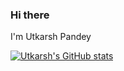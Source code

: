 ### Hi there
I'm Utkarsh Pandey

[![Utkarsh's GitHub stats](https://github-readme-stats.vercel.app/api?username=utkarsh2710&show_icons=true&theme=radical)](https://github.com/utkarsh2710/github-readme-stats)
